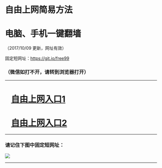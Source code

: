 ﻿# 自由上网简易方法

# 电脑、手机一键翻墙

（2017/10/09 更新，网址有效）

固定短网址：https://git.io/free99

### （微信如打不开，请转到浏览器打开）


***





# &nbsp;&nbsp; <a href="http://ft67778731.fwq-tz-1001.info/fwqtz01.html?t=10090018678 " target="_blank">自由上网入口1</a>
# &nbsp;&nbsp; <a href="http://ft8652094.fwq-tz-1002.info/fwqtz02.html?t=10090014852 " target="_blank">自由上网入口2</a>
***

### 请记住下图中固定短网址：

<img src="https://s3-us-west-2.amazonaws.com/fwq-1001/yjfq-20170905okok.png" /> 


***

